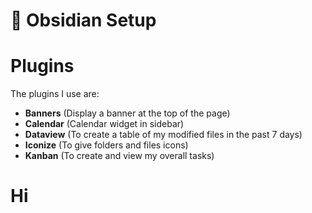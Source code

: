 # 📝 Obsidian Setup 

# Plugins
The plugins I use are:
- **Banners** (Display a banner at the top of the page)
- **Calendar** (Calendar widget in sidebar)
- **Dataview** (To create a table of my modified files in the past 7 days)
- **Iconize** (To give folders and files icons)
- **Kanban** (To create and view my overall tasks)

# Hi
